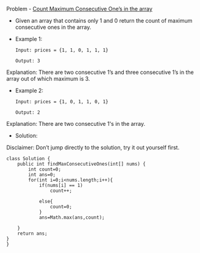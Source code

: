 Problem - [Count Maximum Consecutive One’s in the array](https://leetcode.com/problems/max-consecutive-ones/)

- Given an array that contains only 1 and 0 return the count of maximum consecutive ones in the array.

- Example 1:

      Input: prices = {1, 1, 0, 1, 1, 1}

      Output: 3

Explanation: There are two consecutive 1’s and three consecutive 1’s in the array out of which maximum is 3.

- Example 2:

      Input: prices = {1, 0, 1, 1, 0, 1} 

      Output: 2

Explanation: There are two consecutive 1's in the array. 

- Solution:

Disclaimer: Don’t jump directly to the solution, try it out yourself first.

```
class Solution {
    public int findMaxConsecutiveOnes(int[] nums) {
        int count=0;
        int ans=0;
        for(int i=0;i<nums.length;i++){
            if(nums[i] == 1)
                count++;
        
            else{
                count=0;
            }
            ans=Math.max(ans,count);

    }
    return ans;
}
}
```
